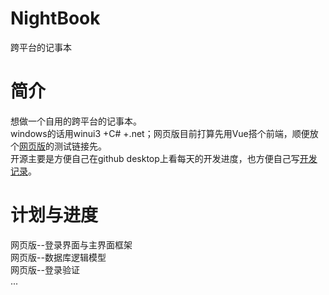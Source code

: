 #  NightBook
跨平台的记事本  
# 简介  
想做一个自用的跨平台的记事本。  
windows的话用winui3 +C# +.net；网页版目前打算先用Vue搭个前端，顺便放个[网页版](https://white-night.club/NightBook/)的测试链接先。  
开源主要是方便自己在github desktop上看每天的开发进度，也方便自己写[开发记录](https://white-night.club/index.php/blogmain/)。  
# 计划与进度  
网页版--登录界面与主界面框架  
网页版--数据库逻辑模型  
网页版--登录验证  
...


